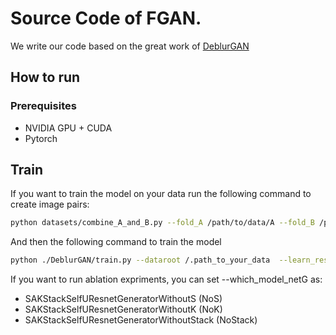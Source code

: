 # Source Code of FGAN.

We write our code based on the great work of [DeblurGAN](https://github.com/KupynOrest/DeblurGAN)

## How to run

### Prerequisites
- NVIDIA GPU + CUDA
- Pytorch

## Train

If you want to train the model on your data run the following command to create image pairs:
```bash
python datasets/combine_A_and_B.py --fold_A /path/to/data/A --fold_B /path/to/data/B --fold_AB /path/to/data
```
And then the following command to train the model

```bash
python ./DeblurGAN/train.py --dataroot /.path_to_your_data  --learn_residual --fineSize 256 --name your_expriment_name --checkpoints_dir /path_to_the_possible_checkpoint --display_id -1 --which_model_netG SAKStackSelfUResnetGenerator --dataset_mode context --continue_train
```
If you want to run ablation expriments, you can set --which_model_netG as:

- SAKStackSelfUResnetGeneratorWithoutS    (NoS)
- SAKStackSelfUResnetGeneratorWithoutK    (NoK)
- SAKStackSelfUResnetGeneratorWithoutStack (NoStack)



